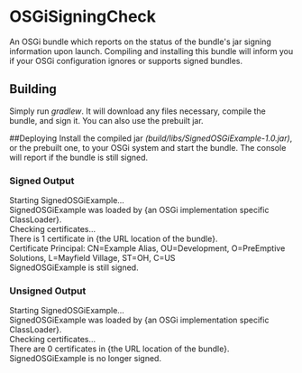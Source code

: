 # OSGiSigningCheck
An OSGi bundle which reports on the status of the bundle's jar signing information upon launch.
Compiling and installing this bundle will inform you if your OSGi configuration ignores or supports signed bundles.

## Building
Simply run _gradlew_.  It will download any files necessary, compile the bundle, and sign it.  You can also use the prebuilt jar.

##Deploying
Install the compiled jar _(build/libs/SignedOSGiExample-1.0.jar)_, or the prebuilt one, to your OSGi system and start the bundle.  The console will report if the bundle is still signed.

### Signed Output
Starting SignedOSGiExample...  
SignedOSGiExample was loaded by {an OSGi implementation specific ClassLoader}.  
Checking certificates...  
There is 1 certificate in {the URL location of the bundle}.  
Certificate Principal: CN=Example Alias, OU=Development, O=PreEmptive Solutions, L=Mayfield Village, ST=OH, C=US  
SignedOSGiExample is still signed.

### Unsigned Output
Starting SignedOSGiExample...  
SignedOSGiExample was loaded by {an OSGi implementation specific ClassLoader}.  
Checking certificates...  
There are 0 certificates in {the URL location of the bundle}.  
SignedOSGiExample is no longer signed.
